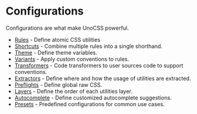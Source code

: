 # Configurations

Configurations are what make UnoCSS powerful.

- [Rules](/config/rules) - Define atomic CSS utilities
- [Shortcuts](/config/shortcuts) - Combine multiple rules into a single shorthand.
- [Theme](/config/theme) - Define theme variables.
- [Variants](/config/variants) - Apply custom conventions to rules.
- [Transformers](/config/transformers) - Code transformers to user sources code to support conventions.
- [Extractors](/config/extractors) - Define where and how the usage of utilities are extracted.
- [Preflights](/config/preflights) - Define global raw CSS.
- [Layers](/config/layers) - Define the order of each utilities layer.
- [Autocomplete](/config/autocomplete) - Define customized autocomplete suggestions.
- [Presets](/config/presets) - Predefined configurations for common use cases.

